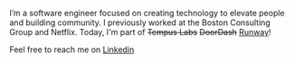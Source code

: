 I’m a software engineer focused on creating technology to elevate people and building community. I previously worked at the Boston Consulting Group and Netflix. Today, I'm part of ~~Tempus Labs~~ ~~DoorDash~~ [Runway](https://runway.com/)!

Feel free to reach me on [Linkedin](https://www.linkedin.com/in/dulaimy/)

<!--Across my work, I find great joy using software to generate insights through good code and radical open-mindedness. If I’m not coding, I’m most likely at the gym, spending time with family, or learning how to build robots (specifically, drones or self driving 🚗.)

<!--## ⚡ Fun fact


<!--
**ald-ahmed/ald-ahmed** is a ✨ _special_ ✨ repository because its `README.md` (this file) appears on your GitHub profile.

Here are some ideas to get you started:

- 🔭 I’m currently working on ...
- 🌱 I’m currently learning ...
- 👯 I’m looking to collaborate on ...
- 🤔 I’m looking for help with ...
- 💬 Ask me about ...
- 📫 How to reach me: ...
- 😄 Pronouns: ...
- ⚡ Fun fact: ...
-->
